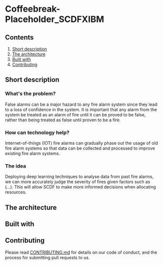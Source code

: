 # Coffeebreak-Placeholder_SCDFXIBM

## Contents

1. [Short description](#short-description)
1. [The architecture](#the-architecture)
1. [Built with](#built-with)
1. [Contributing](#contributing)

## Short description

### What's the problem?
False alarms can be a major hazard to any fire alarm system since they lead to a loss of confidence in the system. It is important that any alarm from the system be treated as an alarm of fire until it can be proved to be false, rather than being treated as false until proven to be a fire. 

### How can technology help?
Internet-of-things (IOT) fire alarms can gradually phase out the usage of old fire alarm systems so that data can be collected and processed to improve existing fire alarm systems.  

### The idea
Deploying deep learning techniques to analyse data from past fire alarms, we can more accurately judge the severity of fires given factors such as (…). This will allow SCDF to make more informed decisions when allocating resources.  

## The architecture

## Built with

## Contributing
Please read [CONTRIBUTING.md](CONTRIBUTING.md) for details on our code of conduct, and the process for submitting pull requests to us.
